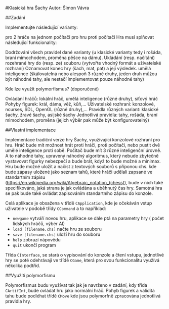 #Klasická hra Šachy
Autor: Šimon Vávra

##Zadání

Implementujte následující varianty:

pro 2 hráče na jednom počítači
pro hru proti počítači
Hra musí splňovat následující funkcionality:

Dodržování všech pravidel dané varianty (u klasické varianty tedy i rošáda, braní mimochodem, proměna pěšce na dámu).
Ukládání (resp. načítání) rozehrané hry do (resp. ze) souboru (vytvořte vhodný formát a uživatelské rozhraní)
Oznamovat konec hry (šach, mat, pat) a její výsledek.
umělá inteligence (škálovatelná nebo alespoň 3 různé druhy, jeden druh můžou být náhodné tahy, ale nestačí implementovat pouze náhodné tahy)

Kde lze využít polymorfismus? (doporučené)

Ovládání hráčů: lokální hráč, umělá inteligence (různé druhy), síťový hráč
Pohyby figurek: král, dáma, věž, kůň,...
Uživatelské rozhraní: konzolové, ncurses, SDL, OpenGL (různé druhy),...
Pravidla různých variant: klasické šachy, žravé šachy, asijské šachy
Jednotlivá pravidla: tahy, rošáda, braní mimochodem, proměna (jejich výběr pak může být konfigurovatelný)


##Vlastní implementace

Implementace tradiční verze hry Šachy, využívající konzolové rozhraní pro hru. Hráč bude mít možnost hrát proti hráči, proti počítači, nebo pustit dvě umělé inteligence proti sobě. Počítač bude mít 3 různé inteligenční úrovně. A to náhodné tahy, upravený náhodný algoritmus, který nebude zbytečně vystavovat figurky nebezpečí a bude brát, když to bude možné a minimax. Hru bude možné uložit a načíst z textových souborů s příponou chs. kde bude zápasy uložené jako seznam tahů, které hráči udělali zapsané ve standartním zápisu (https://en.wikipedia.org/wiki/Algebraic_notation_(chess)), bude v nich také specifikováno, jaká strana je jak ovládána a uběhnutý čas hry. Samotná hra se pak bude také ovládat zapisováním standartního zápisu do konzole.

Celá aplikace je obsažena v třídě `CApplication`, kde je očekáván vstup uživatele v podobě třídy `CCommand` a to například:

- `newgame` vytváří novou hru, aplikace se dále ptá na parametry hry ( počet lidských hráčů, výbér AI)
- `load [filename.chs]` načte hru ze souboru
- `save [filename.chs]` uloží hru do souboru
- `help` zobrazí nápovědu
- `quit` ukončí program

Třída `CInterface`, se stará o vypisování do konzole a čtení vstupu, jednotlivé hry se poté odehrávají ve třídě `CGame`, která pro svou funkcionalitu využívá několika podtříd.

##Využití polymorfismu

Polymorfismus budu využívat tak jak je navrženo v zadání, kdy třída `CArtifInt`, bude ovládat hru jako normální hráč. Pohyb figurek a validita tahu bude podléhat třídě `CMove` kde jsou polymorfně zpracována jednotlivá pravidla hry.